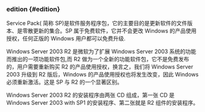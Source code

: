 ### edition {#edition}

Service Pack( 简称 SP)是软件服务程序包，它的主要目的是更新软件的文件版本、是零散更新的集合。SP 属于免费软件，它并不会更改 Windows 的产品使用授权，任何正版的 Windows 用户都可以免费升级.

Windows Server 2003 R2 是微软为了扩展 Windows Server 2003 系统的功能而推出的一项功能软件包,而 R2 做为一个全新的功能软件包，它不是免费发布的，用户需要重新购买 R2 的产品使用授权，换言之，我们将 Windows Server 2003 升级到 R2 版后，Windows 的产品使用授权也将发生改变，因此 Windows 必须重新激活。这是 SP 与 R2 的一个显著区别。

Windows Server 2003 R2 的安装程序由两张 CD 组成，第一张 CD 是 Windows Server 2003 with SP1 的安装程序、第二张就是 R2 组件的安装程序。